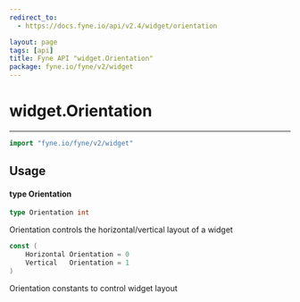 ```yaml
---
redirect_to:
  - https://docs.fyne.io/api/v2.4/widget/orientation

layout: page
tags: [api]
title: Fyne API "widget.Orientation"
package: fyne.io/fyne/v2/widget
---
```

# widget.Orientation
---

```go
import "fyne.io/fyne/v2/widget"
```

## Usage

#### type Orientation

```go
type Orientation int
```

Orientation controls the horizontal/vertical layout of a widget

```go
const (
	Horizontal Orientation = 0
	Vertical   Orientation = 1
)
```
Orientation constants to control widget layout
